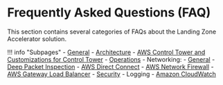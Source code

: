 # Frequently Asked Questions (FAQ)

This section contains several categories of FAQs about the Landing Zone Accelerator solution. 

!!! info "Subpages"
    - [General](./general.md)
    - [Architecture](./architecture.md)
    - [AWS Control Tower and Customizations for Control Tower](./ct-cfct.md)
    - [Operations](./operations.md)
    - Networking:
        - [General](./networking/general.md)
        - [Deep Packet Inspection](./networking/dpi.md)
        - [AWS Direct Connect](./networking/direct-connect.md)
        - [AWS Network Firewall](./networking/network-firewall.md)
        - [AWS Gateway Load Balancer](./networking/gwlb.md)
    - [Security](./security.md)
    - Logging
        - [Amazon CloudWatch](./logging/cwl.md)
